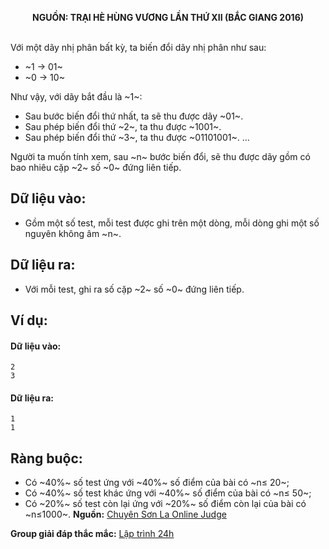 **<center>NGUỒN: TRẠI HÈ HÙNG VƯƠNG LẦN THỨ XII (BẮC GIANG 2016)</center>**
<br>

Với một dãy nhị phân bất kỳ, ta biến đổi dãy nhị phân như sau:
- ~1 → 01~
- ~0 → 10~

Như vậy, với dãy bắt đầu là ~1~:
- Sau bước biến đổi thứ nhất, ta sẽ thu được dãy ~01~. 
- Sau phép biến đổi thứ ~2~, ta thu được ~1001~.
- Sau phép biến đổi thứ ~3~, ta thu được ~01101001~.
… 

Người ta muốn tính xem, sau ~n~ bước biến đổi, sẽ thu được dãy gồm có bao nhiêu cặp ~2~ số ~0~ đứng liên tiếp. 

## Dữ liệu vào:
- Gồm một số test, mỗi test được ghi trên một dòng, mỗi dòng ghi một số nguyên không âm ~n~.

## Dữ liệu ra:
- Với mỗi test, ghi ra số cặp ~2~ số ~0~ đứng liên tiếp.

## Ví dụ:
#### Dữ liệu vào:
```
2
3
```

#### Dữ liệu ra:
```
1
1
```

## Ràng buộc:
- Có ~40\%~ số test ứng với ~40\%~ số điểm của bài có ~n≤ 20~;
- Có ~40\%~ số test khác ứng với ~40\%~ số điểm của bài có ~n≤ 50~;
- Có ~20\%~ số test còn lại ứng với ~20\%~ số điểm còn lại của bài có ~n≤1000~.
**Nguồn:** [Chuyên Sơn La Online Judge](http://csloj.ddns.net/)

**Group giải đáp thắc mắc:** [Lập trình 24h](https://www.facebook.com/groups/1386904321519984)
